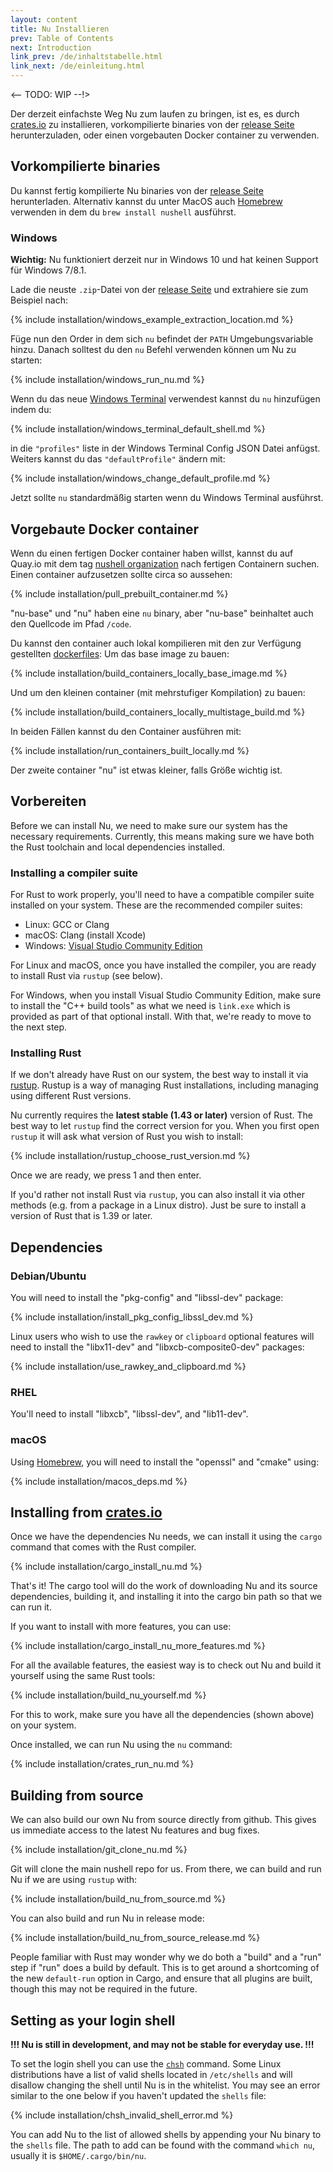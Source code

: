 ```yaml
---
layout: content
title: Nu Installieren
prev: Table of Contents
next: Introduction
link_prev: /de/inhaltstabelle.html
link_next: /de/einleitung.html
---
```


<-- TODO: WIP --!>

Der derzeit einfachste Weg Nu zum laufen zu bringen, ist es, es durch [crates.io](https://crates.io) zu installieren, vorkompilierte binaries von der [release Seite](https://github.com/nushell/nushell/releases) herunterzuladen, oder einen vorgebauten Docker container zu verwenden.

## Vorkompilierte binaries

Du kannst fertig kompilierte Nu binaries von der [release Seite](https://github.com/nushell/nushell/releases) herunterladen. Alternativ kannst du unter MacOS auch [Homebrew](https://brew.sh/) verwenden in dem du `brew install nushell` ausführst.

### Windows

**Wichtig:** Nu funktioniert derzeit nur in Windows 10 und hat keinen Support für Windows 7/8.1.

Lade die neuste `.zip`-Datei von der [release Seite](https://github.com/nushell/nushell/releases) und extrahiere sie zum Beispiel nach:

{% include installation/windows_example_extraction_location.md %}

Füge nun den Order in dem sich `nu` befindet der `PATH` Umgebungsvariable hinzu. Danach solltest du den `nu` Befehl verwenden können um Nu zu starten:

{% include installation/windows_run_nu.md %}

Wenn du das neue [Windows Terminal](https://github.com/microsoft/terminal) verwendest kannst du `nu` hinzufügen indem du:

{% include installation/windows_terminal_default_shell.md %}

in die `"profiles"` liste in der Windows Terminal Config JSON Datei anfügst. Weiters kannst du das `"defaultProfile"` ändern mit:

{% include installation/windows_change_default_profile.md %}

Jetzt sollte `nu` standardmäßig starten wenn du Windows Terminal ausführst.

## Vorgebaute Docker container

Wenn du einen fertigen Docker container haben willst, kannst du auf Quay.io mit dem tag [nushell organization](https://quay.io/organization/nushell) nach fertigen Containern suchen.
Einen container aufzusetzen sollte circa so aussehen:

{% include installation/pull_prebuilt_container.md %}

"nu-base" und "nu" haben eine `nu` binary, aber "nu-base" beinhaltet auch den Quellcode im Pfad `/code`.

Du kannst den container auch lokal kompilieren mit den zur Verfügung gestellten [dockerfiles](https://github.com/nushell/nushell/tree/master/docker):
Um das base image zu bauen:

{% include installation/build_containers_locally_base_image.md %}

Und um den kleinen container (mit mehrstufiger Kompilation) zu bauen:

{% include installation/build_containers_locally_multistage_build.md %}

In beiden Fällen kannst du den Container ausführen mit:

{% include installation/run_containers_built_locally.md %}

Der zweite container "nu" ist etwas kleiner, falls Größe wichtig ist.

## Vorbereiten

Before we can install Nu, we need to make sure our system has the necessary requirements. Currently, this means making sure we have both the Rust toolchain and local dependencies installed.

### Installing a compiler suite

For Rust to work properly, you'll need to have a compatible compiler suite installed on your system. These are the recommended compiler suites:

* Linux: GCC or Clang
* macOS: Clang (install Xcode)
* Windows: [Visual Studio Community Edition](https://visualstudio.microsoft.com/vs/community/)

For Linux and macOS, once you have installed the compiler, you are ready to install Rust via `rustup` (see below).

For Windows, when you install Visual Studio Community Edition, make sure to install the "C++ build tools" as what we need is `link.exe` which is provided as part of that optional install.  With that, we're ready to move to the next step.

### Installing Rust

If we don't already have Rust on our system, the best way to install it via [rustup](https://rustup.rs/). Rustup is a way of managing Rust installations, including managing using different Rust versions. 

Nu currently requires the **latest stable (1.43 or later)** version of Rust. The best way to let `rustup` find the correct version for you. When you first open `rustup` it will ask what version of Rust you wish to install:

{% include installation/rustup_choose_rust_version.md %}

Once we are ready, we press 1 and then enter.

If you'd rather not install Rust via `rustup`, you can also install it via other methods (e.g. from a package in a Linux distro). Just be sure to install a version of Rust that is 1.39 or later.

## Dependencies

### Debian/Ubuntu

You will need to install the "pkg-config" and "libssl-dev" package:

{% include installation/install_pkg_config_libssl_dev.md %}

Linux users who wish to use the `rawkey` or `clipboard` optional features will need to install the "libx11-dev" and "libxcb-composite0-dev" packages:

{% include installation/use_rawkey_and_clipboard.md %}

### RHEL

You'll need to install "libxcb", "libssl-dev", and "lib11-dev".

### macOS

Using [Homebrew](https://brew.sh/), you will need to install the "openssl" and "cmake" using: 

{% include installation/macos_deps.md %}

## Installing from [crates.io](https://crates.io)

Once we have the dependencies Nu needs, we can install it using the `cargo` command that comes with the Rust compiler.

{% include installation/cargo_install_nu.md %}

That's it!  The cargo tool will do the work of downloading Nu and its source dependencies, building it, and installing it into the cargo bin path so that we can run it.

If you want to install with more features, you can use:

{% include installation/cargo_install_nu_more_features.md %}

For all the available features, the easiest way is to check out Nu and build it yourself using the same Rust tools:

{% include installation/build_nu_yourself.md %}

For this to work, make sure you have all the dependencies (shown above) on your system.

Once installed, we can run Nu using the `nu` command:

{% include installation/crates_run_nu.md %}

## Building from source

We can also build our own Nu from source directly from github. This gives us immediate access to the latest Nu features and bug fixes.

{% include installation/git_clone_nu.md %}

Git will clone the main nushell repo for us. From there, we can build and run Nu if we are using `rustup` with:

{% include installation/build_nu_from_source.md %}

You can also build and run Nu in release mode:

{% include installation/build_nu_from_source_release.md %}

People familiar with Rust may wonder why we do both a "build" and a "run" step if "run" does a build by default. This is to get around a shortcoming of the new `default-run` option in Cargo, and ensure that all plugins are built, though this may not be required in the future.

## Setting as your login shell

**!!! Nu is still in development, and may not be stable for everyday use. !!!**

To set the login shell you can use the [`chsh`](https://linux.die.net/man/1/chsh) command.
Some Linux distributions have a list of valid shells located in `/etc/shells` and will disallow changing the shell until Nu is in the whitelist. You may see an error similar to the one below if you haven't updated the `shells` file:

{% include installation/chsh_invalid_shell_error.md %}

You can add Nu to the list of allowed shells by appending your Nu binary to the `shells` file.
The path to add can be found with the command `which nu`, usually it is `$HOME/.cargo/bin/nu`.
